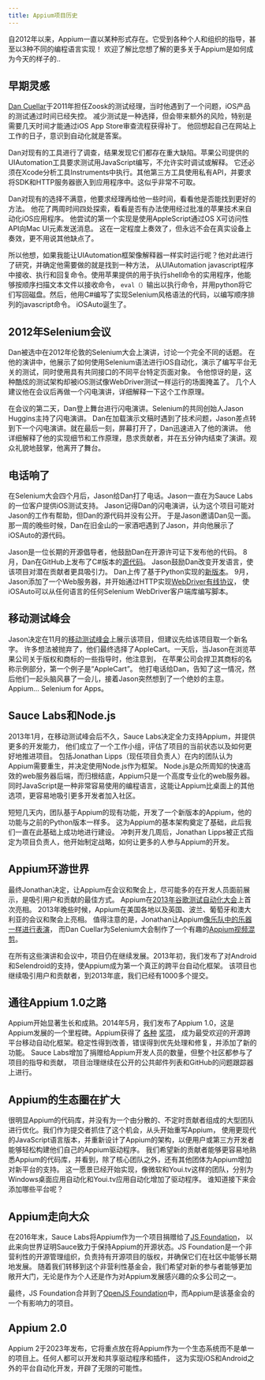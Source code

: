 ```yaml
---
title: Appium项目历史
---
```


自2012年以来，Appium一直以某种形式存在。它受到各种个人和组织的指导，甚至以3种不同的编程语言实现！
欢迎了解比您想了解的更多关于Appium是如何成为今天的样子的..

## 早期灵感

[Dan Cuellar](https://twitter.com/thedancuellar)于2011年担任Zoosk的测试经理，当时他遇到了一个问题，iOS产品的测试通过时间已经失控。
减少测试是一种选择，但会带来额外的风险，特别是需要几天时间才能通过iOS App Store审查流程获得补丁。
他回想起自己在网站上工作的日子，意识到自动化就是答案。

Dan对现有的工具进行了调查，结果发现它们都存在重大缺陷。苹果公司提供的UIAutomation工具要求测试用JavaScript编写，不允许实时调试或解释。
它还必须在Xcode分析工具Instruments中执行。其他第三方工具使用私有API，并要求将SDK和HTTP服务器嵌入到应用程序中。这似乎非常不可取。

Dan对现有的选择不满意，他要求经理再给他一些时间，看看他是否能找到更好的方法。
他花了两周时间四处探索，看看是否有办法使用经过批准的苹果技术来自动化iOS应用程序。
他尝试的第一个实现是使用AppleScript通过OS X可访问性API向Mac UI元素发送消息。
这在一定程度上奏效了，但永远不会在真实设备上奏效，更不用说其他缺点了。

所以他想，如果我能让UIAutomation框架像解释器一样实时运行呢？他对此进行了研究，并确定他需要做的就是找到一种方法，
从UIAutomation javascript程序中接收、执行和回复命令。使用苹果提供的用于执行shell命令的实用程序，他能够按顺序扫描文本文件以接收命令，
`eval（）`输出以执行命令，并用python将它们写回磁盘。然后，他用C#编写了实现Selenium风格语法的代码，以编写顺序排列的javascript命令。
iOSAuto诞生了。

## 2012年Selenium会议

Dan被选中在2012年伦敦的Selenium大会上演讲，讨论一个完全不同的话题。
在他的演讲中，他展示了如何使用Selenium语法进行iOS自动化，演示了编写平台无关的测试，同时使用具有共同接口的不同平台特定页面对象。
令他惊讶的是，这种酷炫的测试架构却被iOS测试像WebDriver测试一样运行的场面掩盖了。
几个人建议他在会议后再做一个闪电演讲，详细解释一下这个工作原理。

在会议的第二天，Dan登上舞台进行闪电演讲。Selenium的共同创始人Jason Huggins主持了闪电演讲。
Dan在加载演示文稿时遇到了技术问题，Jason差点转到下一个闪电演讲。就在最后一刻，屏幕打开了，Dan迅速进入了他的演讲。
他详细解释了他的实现细节和工作原理，恳求贡献者，并在五分钟内结束了演讲。观众礼貌地鼓掌，他离开了舞台。

## 电话响了

在Selenium大会四个月后，Jason给Dan打了电话。Jason一直在为Sauce Labs的一位客户提供iOS测试支持。
Jason记得Dan的闪电演讲，认为这个项目可能对Jason的工作有帮助，但Dan的源代码并没有公开。
于是Jason邀请Dan见一面。那一周的晚些时候，Dan在旧金山的一家酒吧遇到了Jason，并向他展示了iOSAuto的源代码。

Jason是一位长期的开源倡导者，他鼓励Dan在开源许可证下发布他的代码。
8月，Dan在GitHub上发布了C#版本的[源代码](https://github.com/penguinho/appium-old/commit/3ab56d3a5601897b2790b5256351f9b5af3f9e90)。
Jason鼓励Dan改变开发语言，使该项目对潜在贡献者更具吸引力。
Dan上传了基于Python实现的[新版本](https://github.com/penguinho/appium-old/commit/9b891207be0957bf209a77242750da17d3eb8eda)。
9月，Jason添加了一个Web服务器，并开始通过HTTP实现[WebDriver有线协议](https://github.com/hugs/appium-old/commit/ae8fe4578640d9af9137d0546190fa29317d1499)，
使iOSAuto可以从任何语言的任何Selenium WebDriver客户端库编写脚本。

## 移动测试峰会

Jason决定在11月的[移动测试峰会](https://twitter.com/mobtestsummit)上展示该项目，但建议先给该项目取一个新名字。
许多想法被抛弃了，他们最终选择了AppleCart。一天后，当Jason在浏览苹果公司关于版权和商标的一些指导时，他注意到，
在苹果公司会捍卫其商标的名称示例部分，第一个例子是“AppleCart”。
他打电话给Dan，告知了这一情况，然后他们一起头脑风暴了一会儿，接着Jason突然想到了一个绝妙的主意。Appium... Selenium for Apps。

## Sauce Labs和Node.js

2013年1月，在移动测试峰会后不久，Sauce Labs决定全力支持Appium，并提供更多的开发能力，
他们成立了一个工作小组，评估了项目的当前状态以及如何更好地推进项目。
包括Jonathan Lipps（现任项目负责人）在内的团队认为Appium需要重生，并决定使用Node.js作为框架。
Node.js是众所周知的快速高效的web服务器后端，而归根结底，Appium只是一个高度专业化的web服务器。
同时JavaScript是一种非常容易使用的编程语言，这能让Appium比桌面上的其他选项，更容易地吸引更多开发者加入社区。

短短几天内，团队基于Appium的现有功能，开发了一个新版本的Appium，他的功能与之前的Python版本一样多。
这为Appium的基本架构奠定了基础，此后我们一直在此基础上成功地进行建设。
冲刺开发几周后，Jonathan Lipps被正式指定为项目负责人，他开始制定战略，如何让更多的人参与Appium的开发。

## Appium环游世界

最终Jonathan决定，让Appium在会议和聚会上，尽可能多的在开发人员面前展示，是吸引用户和贡献的最佳方式。
Appium在[2013年谷歌测试自动化大会](https://www.youtube.com/watch?v=1J0aXDbjiUE)上首次亮相。
2013年晚些时候，Appium在美国各地以及英国、波兰、葡萄牙和澳大利亚的会议和聚会上亮相。
值得注意的是，Jonathan让Appium[像乐队中的乐器一样进行表演](https://www.youtube.com/watch?v=zsbNVkayYRQ)，
而Dan Cuellar为Selenium大会制作了一个有趣的[Appium视频混剪](https://www.youtube.com/watch?v=xkzrEn0v0II)。

在所有这些演讲和会议中，项目仍在继续发展。2013年初，我们发布了对Android和Selendroid的支持，使Appium成为第一个真正的跨平台自动化框架。
该项目也继续吸引用户和贡献者，到2013年底，我们已经有1000多个提交。

## 通往Appium 1.0之路

Appium开始显著生长和成熟。2014年5月，我们发布了Appium 1.0，这是Appium发展的一个里程碑。Appium获得了
[各种](https://www.prnewswire.com/news-releases/black-duck-announces-black-duck-open-source-rookies-of-the-year-winners-242383341.html)
[奖项](https://www.infoworld.com/article/2241247/164642-bossie-awards-2014-the-best-open-source-application-development-tools.html)，
成为最受欢迎的开源跨平台移动自动化框架。稳定性得到改善，错误得到优先处理和修复，并添加了新的功能。
Sauce Labs增加了捐赠给Appium开发人员的数量，但整个社区都参与了项目的指导和贡献，
项目治理继续在公开的公共邮件列表和GitHub的问题跟踪器上进行。

## Appium的生态圈在扩大

很明显Appium的代码库，并没有为一个由分散的、不定时贡献者组成的大型团队进行优化。我们作为提交者抓住了这个机会，从头开始重写Appium，
使用更现代的JavaScript语言版本，并重新设计了Appium的架构，以便用户或第三方开发者能够轻松构建他们自己的Appium驱动程序。
我们希望新的贡献者能够更容易地熟悉Appium的代码库，并看到，除了核心团队之外，还有其他团体为Appium增加对新平台的支持。
这一愿景已经开始实现，像微软和Youi.tv这样的团队，分别为Windows桌面应用自动化和Youi.tv应用自动化增加了驱动程序。
谁知道接下来会添加哪些平台呢？

## Appium走向大众

在2016年末，Sauce Labs将Appium作为一个项目捐赠给了[JS Foundation](https://js.foundation)，
以此来向世界证明Sauce致力于保持Appium的开源状态。JS Foundation是一个非营利性的开源管理组织，负责持有开源项目的版权，并确保它们在社区中能够长期地发展。
随着我们转移到这个非营利性基金会，我们希望对新的参与者能够更加敞开大门，无论是作为个人还是作为对Appium发展感兴趣的众多公司之一。

最终，JS Foundation合并到了[OpenJS Foundation](https://openjsf.org)中，而Appium是该基金会的一个有影响力的项目。

## Appium 2.0

Appium 2于2023年发布，它将重点放在将Appium作为一个生态系统而不是单一的项目上。任何人都可以开发和共享驱动程序和插件，
这为实现iOS和Android之外的平台自动化开发，开辟了无限的可能性。
